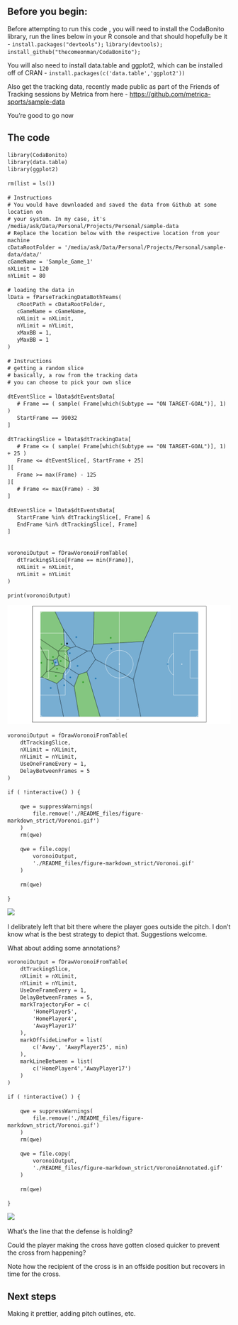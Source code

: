 Before you begin:
-----------------

Before attempting to run this code , you will need to install the
CodaBonito library, run the lines below in your R console and that
should hopefully be it - `install.packages("devtools");`
`library(devtools);` `install_github("thecomeonman/CodaBonito");`

You will also need to install data.table and ggplot2, which can be
installed off of CRAN - `install.packages(c('data.table','ggplot2'))`

Also get the tracking data, recently made public as part of the Friends
of Tracking sessions by Metrica from here -
<a href="https://github.com/metrica-sports/sample-data" class="uri">https://github.com/metrica-sports/sample-data</a>

You’re good to go now

The code
--------

    library(CodaBonito)
    library(data.table)
    library(ggplot2)

    rm(list = ls())

    # Instructions
    # You would have downloaded and saved the data from Github at some location on
    # your system. In my case, it's /media/ask/Data/Personal/Projects/Personal/sample-data
    # Replace the location below with the respective location from your machine
    cDataRootFolder = '/media/ask/Data/Personal/Projects/Personal/sample-data/data/'
    cGameName = 'Sample_Game_1'
    nXLimit = 120
    nYLimit = 80

    # loading the data in
    lData = fParseTrackingDataBothTeams(
       cRootPath = cDataRootFolder,
       cGameName = cGameName,
       nXLimit = nXLimit,
       nYLimit = nYLimit,
       xMaxBB = 1,
       yMaxBB = 1
    )

    # Instructions
    # getting a random slice
    # basically, a row from the tracking data
    # you can choose to pick your own slice

    dtEventSlice = lData$dtEventsData[
       # Frame == ( sample( Frame[which(Subtype == "ON TARGET-GOAL")], 1) )
       StartFrame == 99032
    ]

    dtTrackingSlice = lData$dtTrackingData[ 
       # Frame <= ( sample( Frame[which(Subtype == "ON TARGET-GOAL")], 1) + 25 )
       Frame <= dtEventSlice[, StartFrame + 25]
    ][
       Frame >= max(Frame) - 125
    ][
       # Frame <= max(Frame) - 30
    ]

    dtEventSlice = lData$dtEventsData[
       StartFrame %in% dtTrackingSlice[, Frame] &
       EndFrame %in% dtTrackingSlice[, Frame]
    ]


    voronoiOutput = fDrawVoronoiFromTable(
       dtTrackingSlice[Frame == min(Frame)],
       nXLimit = nXLimit,
       nYLimit = nYLimit
    )

    print(voronoiOutput)

![](README_files/figure-markdown_strict/PlottingASlice-1.png)


    voronoiOutput = fDrawVoronoiFromTable(
        dtTrackingSlice,
        nXLimit = nXLimit,
        nYLimit = nYLimit,
        UseOneFrameEvery = 1,
        DelayBetweenFrames = 5
    )

    if ( !interactive() ) {
        
        qwe = suppressWarnings(
            file.remove('./README_files/figure-markdown_strict/Voronoi.gif')
        )
        rm(qwe)

        qwe = file.copy(
            voronoiOutput,
            './README_files/figure-markdown_strict/Voronoi.gif'
        )

        rm(qwe)
        
    }

![](./README_files/figure-markdown_strict/Voronoi.gif)

I delibrately left that bit there where the player goes outside the
pitch. I don’t know what is the best strategy to depict that.
Suggestions welcome.

What about adding some annotations?


    voronoiOutput = fDrawVoronoiFromTable(
        dtTrackingSlice,
        nXLimit = nXLimit,
        nYLimit = nYLimit,
        UseOneFrameEvery = 1,
        DelayBetweenFrames = 5,
        markTrajectoryFor = c(
            'HomePlayer5',
            'HomePlayer4',
            'AwayPlayer17'
        ),
        markOffsideLineFor = list(
            c('Away', 'AwayPlayer25', min)
        ),
        markLineBetween = list(
            c('HomePlayer4','AwayPlayer17')
        )
    )

    if ( !interactive() ) {
        
        qwe = suppressWarnings(
            file.remove('./README_files/figure-markdown_strict/Voronoi.gif')
        )
        rm(qwe)

        qwe = file.copy(
            voronoiOutput,
            './README_files/figure-markdown_strict/VoronoiAnnotated.gif'
        )

        rm(qwe)
    
    }


![](./README_files/figure-markdown_strict/VoronoiAnnotated.gif)

What’s the line that the defense is holding?

Could the player making the cross have gotten closed quicker to prevent
the cross from happening?

Note how the recipient of the cross is in an offside position but
recovers in time for the cross.

Next steps
----------

Making it prettier, adding pitch outlines, etc.
